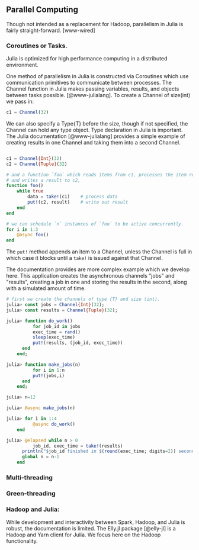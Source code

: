 ## Parallel Computing
Though not intended as a replacement for Hadoop, parallelism in Julia is fairly
straight-forward. [www-wired]

### Coroutines or Tasks. 

Julia is optimized for high performance computing in a distributed environment.

One method of parallelism in Julia is constructed via Coroutines which use communication primitives  to communicate between processes. The Channel function in
Julia makes passing variables, results, and objects between tasks possible.
[@www-julialang]. To create a Channel of size(int) we pass in:

```julia
c1 = Channel(32)
```

We can also specify a Type{T} before the size, though if not specified, the
Channel can hold any type object. Type declaration in Julia is important. The Julia documentation [@www-julialang] provides a simple example of creating results in one Channel and taking them into a second Channel.

```julia

c1 = Channel{Int}(32)
c2 = Channel{Tuple}(32)

# and a function `foo` which reads items from c1, processes the item read
# and writes a result to c2,
function foo()
    while true
        data = take!(c1)    # process data
        put!(c2, result)    # write out result
    end
end

# we can schedule `n` instances of `foo` to be active concurrently.
for i in 1:3
    @async foo()
end
```

The ```put!``` method appends an item to a Channel, unless the Channel is full
in which case it blocks until a ```take!``` is issued against that Channel.

The documentation provides are more complex example which we develop here. This
application creates the asynchronous channels "jobs" and "results", creating a
job in one and storing the results in the second, along with a simulated amount
of time. 

```julia
# first we create the channels of type {T} and size (int). 
julia> const jobs = Channel{Int}(32);
julia> const results = Channel{Tuple}(32);

julia> function do_work()
          for job_id in jobs
	      exec_time = rand()
	      sleep(exec_time)
	      put!(results, (job_id, exec_time))
	  end
	end;

julia> function make_jobs(n)
          for i in 1:n
	      put!(jobs,i)
	  end
	end;

julia> n=12

julia> @async make_jobs(n)

julia> for i in 1:4
          @async do_work()
	end

julia> @elapsed while n > 0
          job_id, exec_time = take!(results)
	  println("$job_id finished in $(round(exec_time; digits=2)) seconds")
	  global n = n-1
	end
```

### Multi-threading

### Green-threading

### Hadoop and Julia:

While development and interactivity between Spark, Hadoop, and
Julia is robust, the documentation is limited. The Elly.jl package [@elly-jl]
is a Hadoop and Yarn client for Julia. We focus here on the Hadoop
functionality. 

